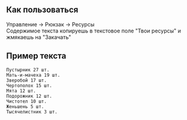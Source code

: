 Как пользоваться
--
Управление -> Рюкзак -> Ресурсы <br>
Содержимое текста копируешь в текстовое поле "Твои ресурсы" и жмякаешь на "Закачать"

Пример текста
--
```
Пустырник 27 шт.
Мать-и-мачеха 19 шт.
Зверобой 17 шт.
Чертополох 15 шт.
Мята 12 шт.
Подорожник 12 шт.
Чистотел 10 шт.
Женьшень 5 шт.
Тысячелистник 3 шт.
```


